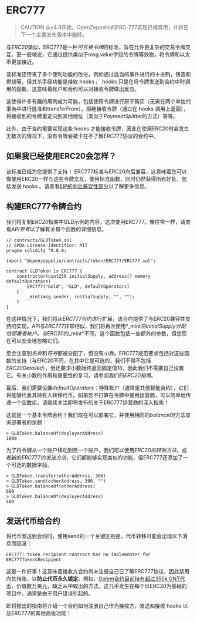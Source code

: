 # ERC777
>CAUTION
从v4.9开始，OpenZeppelin的ERC-777实现已被弃用，并将在下一个主要发布版本中删除。

与*ERC20*类似，ERC777是一种*可互换令牌*的标准，旨在允许更复杂的交易令牌交互。更一般地说，它通过提供类似于msg.value字段的令牌等效物，将令牌和以太币更加接近。

该标准还带来了多个便利功能的改进，例如通过适当的事件进行的十进制，铸造和燃烧等，但其杀手级功能是接收 hooks 。 hooks 只是在将令牌发送到合约中时调用的函数，这意味着帐户和合约可以对接收令牌做出反应。

这使得许多有趣的用例成为可能，包括使用令牌进行原子购买（无需在两个单独的事务中进行批准和transferFrom），拒绝接收令牌（通过在 hooks 调用上返回），将接收到的令牌重定向到其他地址（类似于*PaymentSplitter*的方式）等等。

此外，由于合约需要实现这些 hooks 才能接收令牌，因此在使用ERC20时会发生无数次的情况下，没有令牌会被卡在不了解ERC777协议的合约中。

## 如果我已经使用ERC20会怎样？
该标准已经为您提供了支持！ ERC777标准与ERC20向后兼容，这意味着您可以像使用ERC20一样与这些令牌交互，使用标准函数，同时仍然获得所有好处，包括发送 hooks 。请查看[EIP的向后兼容性部分](https://eips.ethereum.org/EIPS/eip-777#backward-compatibility)以了解更多信息。

## 构建ERC777令牌合约
我们将复制*ERC20*指南中GLD示例的内容，这次使用ERC777。像往常一样，请查看*API参考*以了解有关每个函数的详细信息。
```
// contracts/GLDToken.sol
// SPDX-License-Identifier: MIT
pragma solidity ^0.8.0;

import "@openzeppelin/contracts/token/ERC777/ERC777.sol";

contract GLDToken is ERC777 {
    constructor(uint256 initialSupply, address[] memory defaultOperators)
        ERC777("Gold", "GLD", defaultOperators)
    {
        _mint(msg.sender, initialSupply, "", "");
    }
}
```
在这种情况下，我们将从*ERC777*合约进行扩展，该合约提供了与ERC20兼容性支持的实现。API与*ERC777*非常相似，我们将再次使用*_mint*将initialSupply分配给部署者帐户。与*ERC20的_mint*不同，这个函数包括一些额外的参数，但您现在可以安全地忽略它们。

您会注意到*名称*和*符号*都被分配了，但没有*小数*。ERC777规范要求包括对这些函数的支持（与ERC20不同，在其中它是可选的，我们不得不包括*ERC20Detailed*），但还要求小数始终返回固定值18，因此我们不需要自己设置它。有关小数的作用和重要性的复习，请参阅我们的*ERC20指南*。

最后，我们需要设置*defaultOperators*：特殊帐户（通常是其他智能合约），它们将能够代表其持有人转移代币。如果您不打算在令牌中使用运营商，可以简单地传递一个空数组。请继续关注即将发布的关于ERC777运营商的深入指南！

这就是一个基本令牌合约！我们现在可以部署它，并使用相同的*balanceOf*方法查询部署者的余额：
```
> GLDToken.balanceOf(deployerAddress)
1000
```
为了将令牌从一个账户移动到另一个账户，我们可以使用*ERC20的转账方法*，或者新的*ERC777的发送方法*，它们都能够实现类似的功能，但ERC777还添加了一个可选的数据字段。
```
> GLDToken.transfer(otherAddress, 300)
> GLDToken.send(otherAddress, 300, "")
> GLDToken.balanceOf(otherAddress)
600
> GLDToken.balanceOf(deployerAddress)
400
```

## 发送代币给合约
将代币发送到合约时，使用send的一个关键区别是，代币转移可能会出现以下消息而回滚：
```
ERC777: token recipient contract has no implementer for ERC777TokensRecipient
```
这是一件好事！这意味着接收方合约尚未注册自己已了解ERC777协议，因此禁用向其转账，以**防止代币永久锁定**。例如，[Golem合约目前持有超过350k GNT代币](https://etherscan.io/token/0xa74476443119A942dE498590Fe1f2454d7D4aC0d?a=0xa74476443119A942dE498590Fe1f2454d7D4aC0d)，价值数万美元，缺乏从中取出的方法。这几乎发生在每个以ERC20为基础的项目中，通常是由于用户错误引起的。

即将推出的指南将介绍一个合约如何注册自己作为接收方，发送和接收 hooks 以及ERC777的其他高级功能！